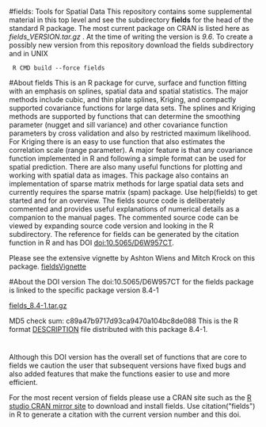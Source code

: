 

#fields: Tools for Spatial Data 
This repository contains some supplemental material in this top level and see the subdirectory **fields** for the head of the standard R package. 
The most current package on CRAN  is listed here as *fields_VERSION.tar.gz* . At the time of writing the version is *9.6*.
To create a possibly new version from this repository download the fields subdirectory and in UNIX
```
 R CMD build --force fields
```
#About fields
This is an R package 
 for curve, surface and function fitting with an emphasis
 on splines, spatial data and spatial statistics. The major methods
 include cubic, and thin plate splines, Kriging, and compactly supported
 covariance functions for large data sets. The splines and Kriging methods are
 supported by functions that can determine the smoothing parameter
 (nugget and sill variance) and other covariance function parameters by cross
 validation and also by restricted maximum likelihood. For Kriging
 there is an easy to use function that also estimates the correlation
 scale (range parameter).  A major feature is that any covariance function
 implemented in R and following a simple format can be used for
 spatial prediction. There are also many useful functions for plotting
 and working with spatial data as images. This package also contains
 an implementation of sparse matrix methods for large spatial data
 sets and currently requires the sparse matrix (spam) package. Use
 help(fields) to get started and for an overview.  The fields source
 code is deliberately commented and provides useful explanations of
 numerical details as a companion to the manual pages. The commented
 source code can be viewed by expanding  source code version
 and looking in the R subdirectory. The reference for fields can be generated
 by the citation function in R and has DOI <doi:10.5065/D6W957CT>. 
 
 Please see the extensive vignette by Ashton Wiens and Mitch Krock on this package. [fieldsVignette](fieldsVignette.html)
 

#About the DOI version 
The doi:10.5065/D6W957CT for the fields package is linked to the specific package version 8.4-1 

[fields_8.4-1.tar.gz](DOIinfo/fields_8.4-1.tar.gz)

MD5 check sum: 
 c89a47b9717d93ca9470a104bc8de088 
  This is the R format [DESCRIPTION](DOIinfo/DESCRIPTION) file distributed with this package 8.4-1.
#  
 Although this DOI version has the overall set of functions that are core to fields we caution the user that subsequent versions have fixed bugs and also added features that make the functions easier to use and more efficient. 
 

For the most recent version of fields please use a CRAN site such as the  [R studio CRAN  mirror site](http://cran.rstudio.com/) to download and install fields. Use citation("fields") in R to generate a citation with the current version number and this doi.





